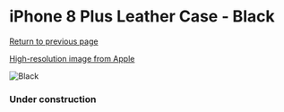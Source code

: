 # iPhone 8 Plus Leather Case - Black

[Return to previous page](/iphone_7)

[High-resolution image from Apple](https://store.storeimages.cdn-apple.com/8756/as-images.apple.com/is/MQHM2?wid=4500&hei=4500&fmt=png)

<div style="width: 384px"><img src="/everypreview/MQHM2.png" alt="Black"></div>

### Under construction
